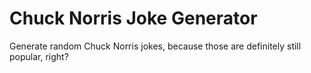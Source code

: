 # Chuck Norris Joke Generator

Generate random Chuck Norris jokes, because those are definitely still popular, right?
